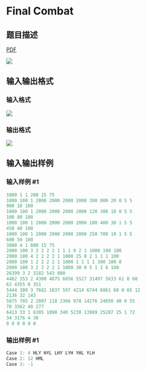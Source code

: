 # Final Combat

## 题目描述

[problemUrl]: https://uva.onlinejudge.org/index.php?option=com_onlinejudge&Itemid=8&category=244&page=show_problem&problem=3385

[PDF](https://uva.onlinejudge.org/external/122/p12233.pdf)

![](https://cdn.luogu.com.cn/upload/vjudge_pic/UVA12233/20bf38364f2504ee2f4807ac8b81c796c2129495.png)

## 输入输出格式

### 输入格式

![](https://cdn.luogu.com.cn/upload/vjudge_pic/UVA12233/f52b40ca88ecb0b8f3d411704bda9390aea2af56.png)

### 输出格式

![](https://cdn.luogu.com.cn/upload/vjudge_pic/UVA12233/91b3565460b8aed50aa8fe35c64fc14dc51bd994.png)

## 输入输出样例

### 输入样例 #1

```cpp
1000 1 1 200 15 75
1000 100 1 2000 2000 2000 2000 300 800 20 0 5 5
900 10 100
1000 100 1 2000 2000 2000 2000 120 300 10 0 5 5
100 80 100
1000 100 1 2000 2000 2000 2000 100 400 30 1 5 5
450 40 100
1000 100 1 2000 2000 2000 2000 250 700 10 1 5 5
600 50 100
3000 4 1 800 15 75
2000 100 3 2 2 2 2 1 1 1 0 2 1 1000 100 100
2000 100 4 2 2 2 2 1 1000 25 0 2 1 1 1 100
2000 100 1 2 2 2 2 1 1000 1 1 1 1 300 100 0
2000 100 3 2 2 2 2 1 1000 30 0 5 1 1 6 100
26399 3 2 3182 543 800
4462 353 2 4300 4875 6856 5527 31497 5633 61 0 68
63 4355 0 351
5444 300 3 7682 1037 597 4214 6744 6861 68 0 65 12
2136 32 143
5875 705 2 2097 118 2366 978 14276 24850 48 0 55
70 3562 40 277
6413 33 1 6305 1898 340 5238 13989 25287 25 1 72
34 3176 4 30
0 0 0 0 0 0
```


### 输出样例 #1

```cpp
Case 1: 4 HLY HYL LHY LYH YHL YLH
Case 2: 12 HML
Case 3: -1
```


